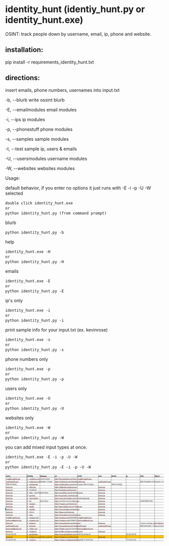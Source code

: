 # identity_hunt (identiy_hunt.py or identity_hunt.exe)
OSINT: track people down by username, email, ip, phone and website.

## installation:

pip install -r requirements_identity_hunt.txt

## directions:
insert emails, phone numbers, usernames into input.txt

-b, --blurb           write ossint blurb

-E, --emailmodules    email modules

-i, --ips             ip modules

-p, --phonestuff      phone modules

-s, --samples         sample modules

-t, --test            sample ip, users & emails

-U, --usersmodules    username modules

-W, --websites        websites modules

Usage:

default behavior, if you enter no options it just runs with -E -i -p -U -W selected
```
double click identity_hunt.exe
or
python identity_hunt.py (from command prompt) 
```
blurb
```
python identity_hunt.py -b
```
help
```
identity_hunt.exe -H
or
python identity_hunt.py -H
```
emails
```
identity_hunt.exe -E
or
python identity_hunt.py -E
```
ip's only
```
identity_hunt.exe -i
or
python identity_hunt.py -i
```
print sample info for your input.txt (ex. kevinrose)
```
identity_hunt.exe -s
or
python identity_hunt.py -s
```
phone numbers only
```
identity_hunt.exe -p
or
python identity_hunt.py -p
```
users only
```
identity_hunt.exe -U
or
python identity_hunt.py -U
```
websites only
```
identity_hunt.exe -W
or
python identity_hunt.py -W
```
you can add mixed input types at once.
```
identity_hunt.exe -E -i -p -U -W
or
python identity_hunt.py -E -i -p -U -W
```


![sample output](Images/intel_sample.png)

